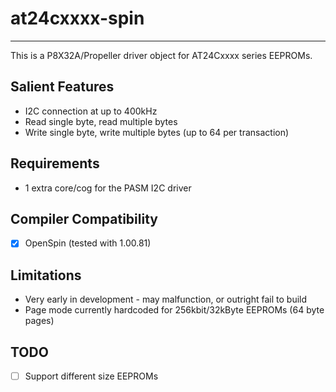 # at24cxxxx-spin 
----------------

This is a P8X32A/Propeller driver object for AT24Cxxxx series EEPROMs.

## Salient Features

* I2C connection at up to 400kHz
* Read single byte, read multiple bytes
* Write single byte, write multiple bytes (up to 64 per transaction)

## Requirements

* 1 extra core/cog for the PASM I2C driver

## Compiler Compatibility

- [x] OpenSpin (tested with 1.00.81)

## Limitations

* Very early in development - may malfunction, or outright fail to build
* Page mode currently hardcoded for 256kbit/32kByte EEPROMs (64 byte pages)

## TODO
- [ ] Support different size EEPROMs
